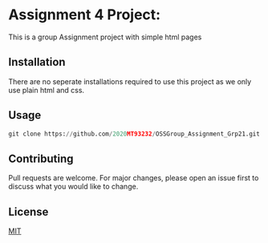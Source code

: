 
# Assignment 4 Project:

This is a group Assignment project with simple html pages

## Installation

There are no seperate installations required to use this project as we only use plain html and css.

## Usage

```python
git clone https://github.com/2020MT93232/OSSGroup_Assignment_Grp21.git
```

## Contributing
Pull requests are welcome. For major changes, please open an issue first to discuss what you would like to change.

## License
[MIT](https://choosealicense.com/licenses/mit/)
